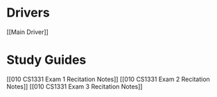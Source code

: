 # Drivers
[[Main Driver]]

# Study Guides
[[010 CS1331 Exam 1 Recitation Notes]]
[[010 CS1331 Exam 2 Recitation Notes]]
[[010 CS1331 Exam 3 Recitation Notes]]